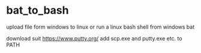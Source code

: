 # bat_to_bash
upload file form windows to linux or run a linux bash shell from windows bat 

download suit https://www.putty.org/
 add scp.exe and putty.exe etc. to PATH

